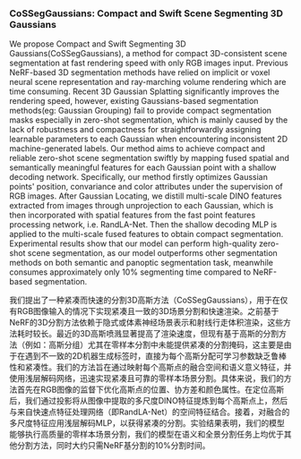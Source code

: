 ### CoSSegGaussians: Compact and Swift Scene Segmenting 3D Gaussians

We propose Compact and Swift Segmenting 3D Gaussians(CoSSegGaussians), a method for compact 3D-consistent scene segmentation at fast rendering speed with only RGB images input. Previous NeRF-based 3D segmentation methods have relied on implicit or voxel neural scene representation and ray-marching volume rendering which are time consuming. Recent 3D Gaussian Splatting significantly improves the rendering speed, however, existing Gaussians-based segmentation methods(eg: Gaussian Grouping) fail to provide compact segmentation masks especially in zero-shot segmentation, which is mainly caused by the lack of robustness and compactness for straightforwardly assigning learnable parameters to each Gaussian when encountering inconsistent 2D machine-generated labels. Our method aims to achieve compact and reliable zero-shot scene segmentation swiftly by mapping fused spatial and semantically meaningful features for each Gaussian point with a shallow decoding network. Specifically, our method firstly optimizes Gaussian points' position, convariance and color attributes under the supervision of RGB images. After Gaussian Locating, we distill multi-scale DINO features extracted from images through unprojection to each Gaussian, which is then incorporated with spatial features from the fast point features processing network, i.e. RandLA-Net. Then the shallow decoding MLP is applied to the multi-scale fused features to obtain compact segmentation. Experimental results show that our model can perform high-quality zero-shot scene segmentation, as our model outperforms other segmentation methods on both semantic and panoptic segmentation task, meanwhile consumes approximately only 10% segmenting time compared to NeRF-based segmentation.

我们提出了一种紧凑而快速的分割3D高斯方法（CoSSegGaussians），用于在仅有RGB图像输入的情况下实现紧凑且一致的3D场景分割和快速渲染。之前基于NeRF的3D分割方法依赖于隐式或体素神经场景表示和射线行走体积渲染，这些方法耗时较长。最近的3D高斯喷溅显著提高了渲染速度，但现有基于高斯的分割方法（例如：高斯分组）尤其在零样本分割中未能提供紧凑的分割掩码，这主要是由于在遇到不一致的2D机器生成标签时，直接为每个高斯分配可学习参数缺乏鲁棒性和紧凑性。我们的方法旨在通过映射每个高斯点的融合空间和语义意义特征，并使用浅层解码网络，迅速实现紧凑且可靠的零样本场景分割。具体来说，我们的方法首先在RGB图像的监督下优化高斯点的位置、协方差和颜色属性。在定位高斯后，我们通过投影将从图像中提取的多尺度DINO特征提炼到每个高斯点上，然后与来自快速点特征处理网络（即RandLA-Net）的空间特征结合。接着，对融合的多尺度特征应用浅层解码MLP，以获得紧凑的分割。实验结果表明，我们的模型能够执行高质量的零样本场景分割，我们的模型在语义和全景分割任务上均优于其他分割方法，同时大约只需NeRF基分割的10%分割时间。
